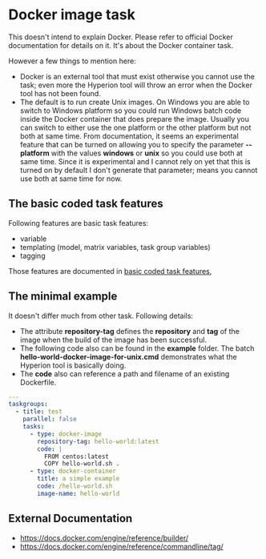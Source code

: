# Docker image task

This doesn't intend to explain Docker. Please refer to official Docker
documentation for details on it. It's about the Docker container task.

However a few things to mention here:

- Docker is an external tool that must exist otherwise you cannot
  use the task; even more the Hyperion tool will throw an error
  when the Docker tool has not been found.
- The default is to run create Unix images. On Windows you are
  able to switch to Windows platform so you could run Windows batch code inside
  the Docker container that does prepare the image. Usually you can switch to either
  use the one platform or the other platform but not both at same time. From documentation, it seems an
  experimental feature that can be turned on allowing you to specify the
  parameter **--platform** with the values **windows** or **unix** so you could
  use both at same time. Since it is experimental and I cannot rely on yet that this
  is turned on by default I don't generate that parameter; means you cannot
  use both at same time for now.
  
## The basic coded task features

Following features are basic task features:

 - variable
 - templating (model, matrix variables, task group variables)
 - tagging

Those features are documented in [basic coded task features](basic-coded-task-features.md),


## The minimal example

It doesn't differ much from other task. Following details:

 - The attribute **repository-tag** defines the **repository** and **tag** of
   the image when the build of the image has been successful.
 - The following code also can be found in the **example** folder.
   The batch **hello-world-docker-image-for-unix.cmd** demonstrates what the
   Hyperion tool is basically doing.
 - The **code** also can reference a path and filename of an existing Dockerfile.

```yaml
---
taskgroups:
  - title: test
    parallel: false
    tasks:
      - type: docker-image
        repository-tag: hello-world:latest
        code: |
          FROM centos:latest
          COPY hello-world.sh .
      - type: docker-container
        title: a simple example
        code: /hello-world.sh
        image-name: hello-world
```

## External Documentation

 - https://docs.docker.com/engine/reference/builder/
 - https://docs.docker.com/engine/reference/commandline/tag/
